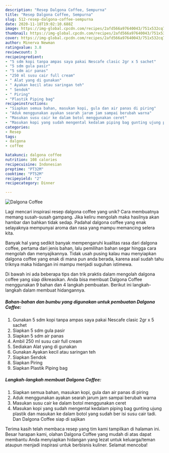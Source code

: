 ```yaml
---
description: "Resep Dalgona Coffee, Sempurna"
title: "Resep Dalgona Coffee, Sempurna"
slug: 512-resep-dalgona-coffee-sempurna
date: 2020-11-18T19:02:10.688Z
image: https://img-global.cpcdn.com/recipes/2afd566a97640043/751x532cq70/dalgona-coffee-foto-resep-utama.jpg
thumbnail: https://img-global.cpcdn.com/recipes/2afd566a97640043/751x532cq70/dalgona-coffee-foto-resep-utama.jpg
cover: https://img-global.cpcdn.com/recipes/2afd566a97640043/751x532cq70/dalgona-coffee-foto-resep-utama.jpg
author: Minerva Newman
ratingvalue: 3.8
reviewcount: 3
recipeingredient:
- "5 sdm kopi tanpa ampas saya pakai Nescafe clasic 2gr x 5 sachet"
- "5 sdm gula pasir"
- "5 sdm air panas"
- "250 ml susu cair full cream"
- " Alat yang di gunakan"
- " Ayakan kecil atau saringan teh"
- " Sendok"
- " Piring"
- "Plastik Piping bag"
recipeinstructions:
- "Siapkan semua bahan, masukan kopi, gula dan air panas di piring"
- "Aduk menggunakan ayakan searah jarum jam sampai berubah warna"
- "Masukan susu cair ke dalam botol menggunakan ceret"
- "Masukan kopi yang sudah mengental kedalam piping bag gunting ujung plastik dan masukan ke dalam botol yang sudah ber isi susu cair tadi. Dan Dalgona Coffee siap di sajikan"
categories:
- Resep
tags:
- dalgona
- coffee

katakunci: dalgona coffee 
nutrition: 108 calories
recipecuisine: Indonesian
preptime: "PT32M"
cooktime: "PT52M"
recipeyield: "2"
recipecategory: Dinner

---
```



![Dalgona Coffee](https://img-global.cpcdn.com/recipes/2afd566a97640043/751x532cq70/dalgona-coffee-foto-resep-utama.jpg)

Lagi mencari inspirasi resep dalgona coffee yang unik? Cara membuatnya memang susah-susah gampang. Jika keliru mengolah maka hasilnya akan hambar dan bahkan tidak sedap. Padahal dalgona coffee yang enak selayaknya mempunyai aroma dan rasa yang mampu memancing selera kita.



Banyak hal yang sedikit banyak mempengaruhi kualitas rasa dari dalgona coffee, pertama dari jenis bahan, lalu pemilihan bahan segar hingga cara mengolah dan menyajikannya. Tidak usah pusing kalau mau menyiapkan dalgona coffee yang enak di mana pun anda berada, karena asal sudah tahu triknya maka hidangan ini mampu menjadi suguhan istimewa.


Di bawah ini ada beberapa tips dan trik praktis dalam mengolah dalgona coffee yang siap dikreasikan. Anda bisa membuat Dalgona Coffee menggunakan 9 bahan dan 4 langkah pembuatan. Berikut ini langkah-langkah dalam membuat hidangannya.

<!--inarticleads1-->

##### Bahan-bahan dan bumbu yang digunakan untuk pembuatan Dalgona Coffee:

1. Gunakan 5 sdm kopi tanpa ampas saya pakai Nescafe clasic 2gr x 5 sachet
1. Siapkan 5 sdm gula pasir
1. Siapkan 5 sdm air panas
1. Ambil 250 ml susu cair full cream
1. Sediakan  Alat yang di gunakan
1. Gunakan  Ayakan kecil atau saringan teh
1. Siapkan  Sendok
1. Siapkan  Piring
1. Siapkan Plastik Piping bag




<!--inarticleads2-->

##### Langkah-langkah membuat Dalgona Coffee:

1. Siapkan semua bahan, masukan kopi, gula dan air panas di piring
1. Aduk menggunakan ayakan searah jarum jam sampai berubah warna
1. Masukan susu cair ke dalam botol menggunakan ceret
1. Masukan kopi yang sudah mengental kedalam piping bag gunting ujung plastik dan masukan ke dalam botol yang sudah ber isi susu cair tadi. Dan Dalgona Coffee siap di sajikan




Terima kasih telah membaca resep yang tim kami tampilkan di halaman ini. Besar harapan kami, olahan Dalgona Coffee yang mudah di atas dapat membantu Anda menyiapkan hidangan yang lezat untuk keluarga/teman ataupun menjadi inspirasi untuk berbisnis kuliner. Selamat mencoba!
